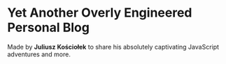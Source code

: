 # Yet Another Overly Engineered Personal Blog

Made by **Juliusz Kościołek** to share his absolutely captivating JavaScript adventures and more.
